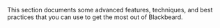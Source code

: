 This section documents some advanced features, techniques, and best practices that you can use to get the most out of Blackbeard.

<ol id="content-nav-list">
</ol>